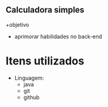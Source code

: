 ## Calculadora simples

+objetivo
- aprimorar habilidades no back-end

# Itens utilizados
+ Linguagem:
  - java
  - git
  - github



